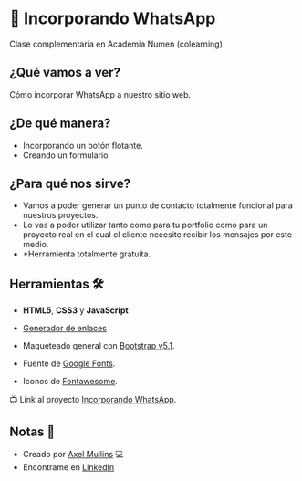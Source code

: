 # 📖 Incorporando WhatsApp

Clase complementaria en Academia Numen (colearning)

## ¿Qué vamos a ver?

Cómo incorporar WhatsApp a nuestro sitio web.

## ¿De qué manera?

- Incorporando un botón flotante.
- Creando un formulario.

## ¿Para qué nos sirve?

- Vamos a poder generar un punto de contacto totalmente funcional para nuestros proyectos.
- Lo vas a poder utilizar tanto como para tu portfolio como para un proyecto real en el cual el cliente necesite recibir los mensajes por este medio.
- *Herramienta totalmente gratuita.

## Herramientas 🛠️

- **HTML5**, **CSS3** y **JavaScript**

- [Generador de enlaces](https://vilmanunez.com/crear-enlace-whatsapp/)

- Maqueteado general con [Bootstrap v5.1](https://getbootstrap.com/docs/5.1/getting-started/introduction/).

- Fuente de [Google Fonts](https://fonts.google.com/).

- Iconos de [Fontawesome](https://fontawesome.com/).

📺 Link al proyecto [Incorporando WhatsApp](https://axelmullins.github.io/Incorporando-WhatsApp/).

## Notas 📢

- Creado por [Axel Mullins](https://github.com/eugenia1984) 💻
- Encontrame en [LinkedIn](https://www.linkedin.com/in/mar%C3%ADaeugeniacosta/)
